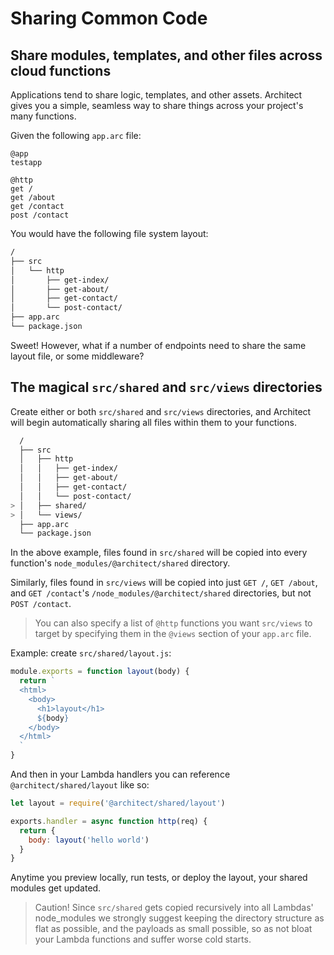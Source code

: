 # Sharing Common Code

## Share modules, templates, and other files across cloud functions


Applications tend to share logic, templates, and other assets. Architect gives you a simple, seamless way to share things across your project's many functions.

Given the following `app.arc` file:

```arc
@app
testapp

@http
get /
get /about
get /contact
post /contact
```

You would have the following file system layout:

```bash
/
├── src
│   └── http
│       ├── get-index/
│       ├── get-about/
│       ├── get-contact/
│       └── post-contact/
├── app.arc
└── package.json
```

Sweet! However, what if a number of endpoints need to share the same layout file, or some middleware?


## The magical `src/shared` and `src/views` directories

Create either or both `src/shared` and `src/views` directories, and Architect will begin automatically sharing all files within them to your functions.

```bash
  /
  ├── src
  │   ├── http
  │   │   ├── get-index/
  │   │   ├── get-about/
  │   │   ├── get-contact/
  │   │   └── post-contact/
> │   ├── shared/
> │   └── views/
  ├── app.arc
  └── package.json
```

In the above example, files found in `src/shared` will be copied into every function's `node_modules/@architect/shared` directory.

Similarly, files found in `src/views` will be copied into just `GET /`, `GET /about`, and `GET /contact`'s `/node_modules/@architect/shared` directories, but not `POST /contact`.

> You can also specify a list of `@http` functions you want `src/views` to target by specifying them in the `@views` section of your `app.arc` file.

Example: create `src/shared/layout.js`:

```javascript
module.exports = function layout(body) {
  return `
  <html>
    <body>
      <h1>layout</h1>
      ${body}
    </body>
  </html>
  `
}
```

And then in your Lambda handlers you can reference `@architect/shared/layout` like so:

```javascript
let layout = require('@architect/shared/layout')

exports.handler = async function http(req) {
  return {
    body: layout('hello world')
  }
}
```

Anytime you preview locally, run tests, or deploy the layout, your shared modules get updated.

> Caution! Since `src/shared` gets copied recursively into all Lambdas' node_modules we strongly suggest keeping the directory structure as flat as possible, and the payloads as small possible, so as not bloat your Lambda functions and suffer worse cold starts.
